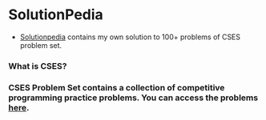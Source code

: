 # SolutionPedia
* [Solutionpedia](https://solutionpedia.glitch.me/) contains my own solution to 100+ problems of CSES problem set.
### What is CSES?
### CSES Problem Set contains a collection of competitive programming practice problems. You can access the problems [here](https://cses.fi/problemset/).
